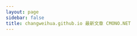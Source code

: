 ```yaml
---
layout: page
sidebar: false
title: changweihua.github.io 最新文章 CMONO.NET
---
```

​
<script lang="ts" setup>
import { ref, unref, computed, onMounted } from 'vue'
import  { data }  from '@vp/post.data'
import dayjs from "dayjs";
import { useData } from 'vitepress'

const { lang } = useData()

const { yearMap, postMap, localeMap } = data
console.log('localeMap', localeMap[lang])
const yearList = Object.keys(localeMap[lang] ?? []).sort((a, b) => b - a); // 按年份降序排序
const computedYearMap = computed(()=> {
  let result = {}
  for(let key in yearMap) {
    result[key] = yearMap[key].map(url => postMap[url])
  }
  return result
})

</script>

<div class="w-full px-6 py-8 mx-auto">
  <div v-if="yearList && yearList.length > 0" v-for="year in yearList" :key="year">
    <div v-text="year" class="pt-3 pb-2 text-xl"></div>
    <div v-for="(article, index) in computedYearMap[year]" :key="article.url" class="flex justify-between items-center py-1 pl-6">
      <a v-text="article.title" :href="article.url" class="post-dot overflow-hidden whitespace-nowrap text-ellipsis"></a>
      <a-tooltip>
        <template #title>{{dayjs.tz(article.date.time).format('YYYY-MM-DD hh:mm')}}</template>
        <div v-text="dayjs.tz(article.date.time).fromNow()" class="pl-4 whitespace-nowrap"></div>
      </a-tooltip>
    </div>
  </div>
  <div class="flex items-center justify-center" v-else>
    <a-empty></a-empty>
  </div>
</div>
